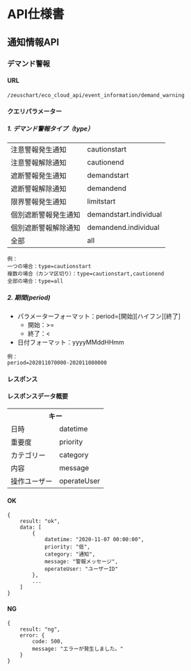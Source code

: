 # API仕様書
## 通知情報API
### デマンド警報
#### URL
```
/zeuschart/eco_cloud_api/event_information/demand_warning
```
#### クエリパラメーター
##### 1. デマンド警報タイプ（type）
<table>
	<tr>
		<td>注意警報発生通知</td>
		<td>cautionstart</td>
	</tr>
	<tr>
		<td>注意警報解除通知</td>
		<td>cautionend</td>
	</tr>
	<tr>
		<td>遮断警報発生通知</td>
		<td>demandstart</td>
	</tr>
	<tr>
		<td>遮断警報解除通知</td>
		<td>demandend</td>
	</tr>
	<tr>
		<td>限界警報発生通知</td>
		<td>limitstart</td>
	</tr>
	<tr>
		<td>個別遮断警報発生通知</td>
		<td>demandstart.individual</td>
	</tr>
	<tr>
		<td>個別遮断警報解除通知</td>
		<td>demandend.individual</td>
	</tr>
	<tr>
		<td>全部</td>
		<td>all</td>
	</tr>
</table>

```
例：
一つの場合：type=cautionstart
複数の場合（カンマ区切り）：type=cautionstart,cautionend
全部の場合：type=all
```
##### 2. 期間(period)
* パラメーターフォーマット：period=[開始][ハイフン][終了]
	+ 開始：>=
	+ 終了：<
* 日付フォーマット：yyyyMMddHHmm

```
例：
period=202011070000-202011080000
```
#### レスポンス
#### レスポンスデータ概要
<table>
	<tr>
		<th colspan="2">キー</th>
	</tr>
	<tr>
		<td>日時</td>
		<td>datetime</td>
	</tr>
	<tr>
		<td>重要度</td>
		<td>priority</td>
	</tr>
	<tr>
		<td>カテゴリー</td>
		<td>category</td>
	</tr>
	<tr>
		<td>内容</td>
		<td>message</td>
	</tr>
	<tr>
		<td>操作ユーザー</td>
		<td>operateUser</td>
	</tr>
</table>

#### OK
```
{
	result: "ok",
	data: [
		{
			datetime: "2020-11-07 00:00:00",
			priority: "低",
			category: "通知",
			message: "警報メッセージ",
			operateUser: "ユーザーID"
		},
		...
	]
}
```
#### NG
```
{
	result: "ng",
	error: {
		code: 500,
		message: "エラーが発生しました。"
	}
}
```